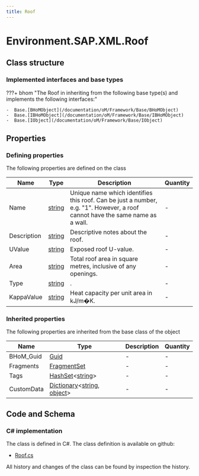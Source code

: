 ```yaml
---
title: Roof
---
```


# Environment.SAP.XML.Roof



## Class structure

### Implemented interfaces and base types

???+ bhom "The Roof in inheriting from the following base type(s) and implements the following interfaces:"

    -  Base.[BHoMObject](/documentation/oM/Framework/Base/BHoMObject)
    -  Base.[IBHoMObject](/documentation/oM/Framework/Base/IBHoMObject)
    -  Base.[IObject](/documentation/oM/Framework/Base/IObject)


## Properties



### Defining properties

The following properties are defined on the class

| Name             | Type             | Description      | Quantity         |
|------------------|------------------|------------------|------------------|
| Name | [string](https://learn.microsoft.com/en-us/dotnet/api/System.String?view=netstandard-2.0) | Unique name which identifies this roof.  Can be just a number, e.g. "1".  However, a roof cannot have the same name as a wall. | - |
| Description | [string](https://learn.microsoft.com/en-us/dotnet/api/System.String?view=netstandard-2.0) | Descriptive notes about the roof. | - |
| UValue | [string](https://learn.microsoft.com/en-us/dotnet/api/System.String?view=netstandard-2.0) | Exposed roof U-value. | - |
| Area | [string](https://learn.microsoft.com/en-us/dotnet/api/System.String?view=netstandard-2.0) | Total roof area in square metres, inclusive of any openings. | - |
| Type | [string](https://learn.microsoft.com/en-us/dotnet/api/System.String?view=netstandard-2.0) | . | - |
| KappaValue | [string](https://learn.microsoft.com/en-us/dotnet/api/System.String?view=netstandard-2.0) | Heat capacity per unit area in kJ/m�K. | - |


### Inherited properties
The following properties are inherited from the base class of the object

| Name             | Type             | Description      | Quantity         |
|------------------|------------------|------------------|------------------|
| BHoM_Guid | [Guid](https://learn.microsoft.com/en-us/dotnet/api/System.Guid?view=netstandard-2.0) | - | - |
| Fragments | [FragmentSet](/documentation/oM/Framework/Base/FragmentSet) | - | - |
| Tags | [HashSet](https://learn.microsoft.com/en-us/dotnet/api/System.Collections.Generic.HashSet-1?view=netstandard-2.0)&lt;[string](https://learn.microsoft.com/en-us/dotnet/api/System.String?view=netstandard-2.0)&gt; | - | - |
| CustomData | [Dictionary](https://learn.microsoft.com/en-us/dotnet/api/System.Collections.Generic.Dictionary-2?view=netstandard-2.0)&lt;[string](https://learn.microsoft.com/en-us/dotnet/api/System.String?view=netstandard-2.0), [object](https://learn.microsoft.com/en-us/dotnet/api/System.Object?view=netstandard-2.0)&gt; | - | - |


## Code and Schema

### C# implementation

The class is defined in C#. The class definition is available on github:

- [Roof.cs](https://github.com/BHoM/SAP_Toolkit/blob/develop/SAP_oM/XML/Roof.cs)

All history and changes of the class can be found by inspection the history.
